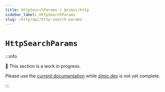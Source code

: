 ```yaml
---
title: HttpSearchParams | @zimic/http
sidebar_label: HttpSearchParams
slug: /http/api/http-search-params
---
```


# `HttpSearchParams`

:::info

🚧 This section is a work in progress.

Please use the [current documentation](https://github.com/zimicjs/zimic/wiki) while [zimic.dev](/) is not yet complete.

:::

